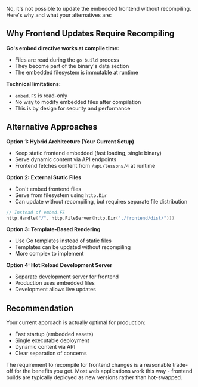 No, it's not possible to update the embedded frontend without recompiling. Here's why and what your alternatives are:

## Why Frontend Updates Require Recompiling

**Go's embed directive works at compile time:**
- Files are read during the `go build` process
- They become part of the binary's data section
- The embedded filesystem is immutable at runtime

**Technical limitations:**
- `embed.FS` is read-only
- No way to modify embedded files after compilation
- This is by design for security and performance

## Alternative Approaches

**Option 1: Hybrid Architecture (Your Current Setup)**
- Keep static frontend embedded (fast loading, single binary)
- Serve dynamic content via API endpoints
- Frontend fetches content from `/api/lessons/4` at runtime

**Option 2: External Static Files**
- Don't embed frontend files
- Serve from filesystem using `http.Dir`
- Can update without recompiling, but requires separate file distribution

```go
// Instead of embed.FS
http.Handle("/", http.FileServer(http.Dir("./frontend/dist/")))
```

**Option 3: Template-Based Rendering**
- Use Go templates instead of static files
- Templates can be updated without recompiling
- More complex to implement

**Option 4: Hot Reload Development Server**
- Separate development server for frontend
- Production uses embedded files
- Development allows live updates

## Recommendation

Your current approach is actually optimal for production:
- Fast startup (embedded assets)
- Single executable deployment
- Dynamic content via API
- Clear separation of concerns

The requirement to recompile for frontend changes is a reasonable trade-off for the benefits you get. Most web applications work this way - frontend builds are typically deployed as new versions rather than hot-swapped.